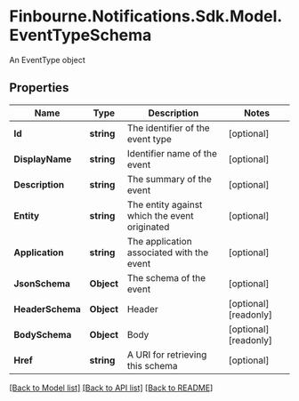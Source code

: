 # Finbourne.Notifications.Sdk.Model.EventTypeSchema
An EventType object

## Properties

Name | Type | Description | Notes
------------ | ------------- | ------------- | -------------
**Id** | **string** | The identifier of the event type | [optional] 
**DisplayName** | **string** | Identifier name of the event | [optional] 
**Description** | **string** | The summary of the event | [optional] 
**Entity** | **string** | The entity against which the event originated | [optional] 
**Application** | **string** | The application associated with the event | [optional] 
**JsonSchema** | **Object** | The schema of the event | [optional] 
**HeaderSchema** | **Object** | Header | [optional] [readonly] 
**BodySchema** | **Object** | Body | [optional] [readonly] 
**Href** | **string** | A URI for retrieving this schema | [optional] 

[[Back to Model list]](../README.md#documentation-for-models) [[Back to API list]](../README.md#documentation-for-api-endpoints) [[Back to README]](../README.md)

